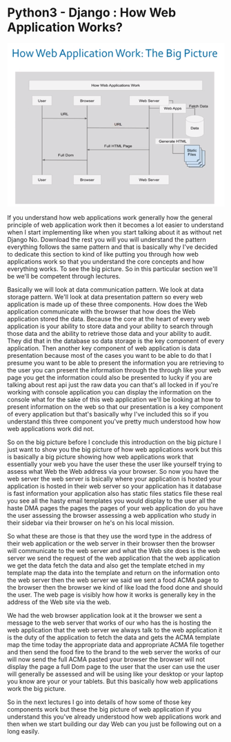 # Python3 - Django : How Web Application Works?

![Alt text](./images/HowWebApplicationWorks.PNG?raw=true "Title")
 
If you understand how web applications work generally how the general principle of web application work then it becomes a lot easier to understand when I start implementing like when you start talking about it as without net Django No. Download the rest you will you will understand the pattern everything follows the same pattern and that is basically why I've decided to dedicate this section to kind of like putting you through how web applications work so that you understand the core concepts and how everything works. To see the big picture. So in this particular section we'll be we'll be competent through lectures.

Basically we will look at data communication pattern. We look at data storage pattern. We'll look at data presentation pattern so every web application is made up of these three components. How does the Web application communicate with the browser that how does the Web application stored the data. Because the core at the heart of every web application is your ability to store data and your ability to search through those data and the ability to retrieve those data and your ability to audit. They did that in the database so data storage is the key component of every application. Then another key component of web application is data presentation because most of the cases you want to be able to do that I presume you want to be able to present the information you are retrieving to the user you can present the information through the through like your web page you get the information could also be presented to lucky if you are talking about rest api just the raw data you can that's all locked in if you're working with console application you can display the information on the console what for the sake of this web application we'll be looking at how to present information on the web so that our presentation is a key component of every application but that's basically why I've included this so if you understand this three component you've pretty much understood how how web applications work did not.

So on the big picture before I conclude this introduction on the big picture I just want to show you the big picture of how web applications work but this is basically a big picture showing how web applications work that essentially your web you have the user these the user like yourself trying to assess what Web the Web address via your browser. So now you have the web server the web server is bsically where your application is hosted your application is hosted in their web server so your application has it database is fast information your application also has static files statics file these real you see all the hasty email templates you would display to the user all the haste DMA pages the pages the pages of your web application do you have the user assessing the browser assessing a web application who study in their sidebar via their browser on he's on his local mission.

So what these are those is that they use the word type in the address of their web application or the web server in their browser then the browser will communicate to the web server and what the Web site does is the web server we send the request of the web application that the web application we get the data fetch the data and also get the template etched in my template map the data into the template and return on the information onto the web server then the web server we said we sent a food ACMA page to the browser then the browser we kind of like load the food done and should the user. The web page is visibly how how it works is generally key in the address of the Web site via the web.

We had the web browser application look at it the browser we sent a message to the web server that works of our who has the is hosting the web application that the web server we always talk to the web application it is the duty of the application to fetch the data and gets the ACMA template map the time today the appropriate data and appropriate ACMA file together and then send the food fire to the brand to the web server the works of our will now send the full ACMA pasted your browser the browser will not display the page a full Dom page to the user that the user can use the user will generally be assessed and will be using like your desktop or your laptop you know are your or your tablets. But this basically how web applications work the big picture.

So in the next lectures I go into details of how some of those key components work but these the big picture of web application if you understand this you've already understood how web applications work and then when we start building our day Web can you just be following out on a long easily.
